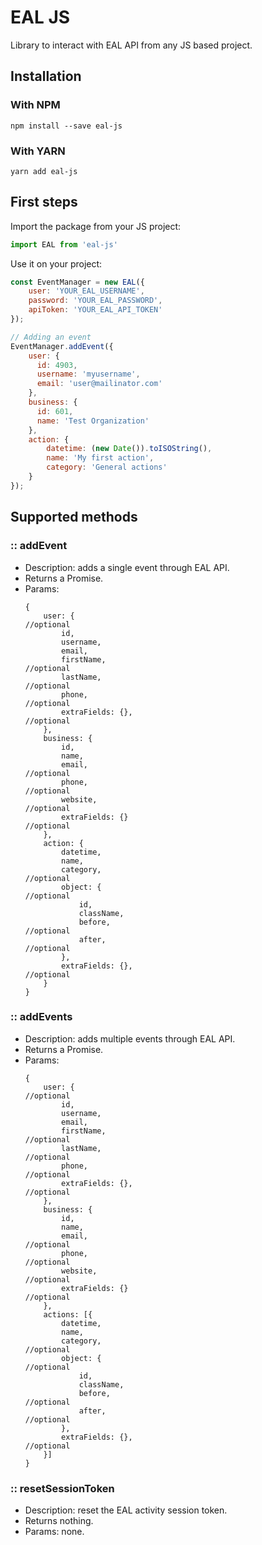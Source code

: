# EAL JS
Library to interact with EAL API from any JS based project.

## Installation

### With NPM
`npm install --save eal-js`

### With YARN
`yarn add eal-js`

## First steps

Import the package from your JS project:

```javascript
import EAL from 'eal-js'
```

Use it on your project:

```javascript
const EventManager = new EAL({
    user: 'YOUR_EAL_USERNAME',
    password: 'YOUR_EAL_PASSWORD',
    apiToken: 'YOUR_EAL_API_TOKEN'
});

// Adding an event
EventManager.addEvent({
    user: {
      id: 4903,
      username: 'myusername',
      email: 'user@mailinator.com'
    },
    business: {
      id: 601,
      name: 'Test Organization'
    },
    action: {
        datetime: (new Date()).toISOString(),
        name: 'My first action',
        category: 'General actions'
    }
});
```

## Supported methods

### :: addEvent
 - Description: adds a single event through EAL API.
 - Returns a Promise.
 - Params:
    ```
    {
        user: {                                                         //optional
            id,
            username,                                                   
            email,
            firstName,                                                   //optional
            lastName,                                                   //optional
            phone,                                                      //optional
            extraFields: {},                                            //optional
        },
        business: {
            id,
            name,
            email,                                                      //optional
            phone,                                                      //optional
            website,                                                    //optional
            extraFields: {}                                             //optional
        },
        action: {
            datetime,
            name,
            category,                                                   //optional
            object: {                                                   //optional
                id,
                className,
                before,                                                 //optional
                after,                                                  //optional
            },
            extraFields: {},                                            //optional
        }
    }
    ```
### :: addEvents
 - Description: adds multiple events through EAL API.
 - Returns a Promise.
 - Params:
    ```
    {
        user: {                                                         //optional
            id,
            username,                                                   
            email,
            firstName,                                                   //optional
            lastName,                                                   //optional
            phone,                                                      //optional
            extraFields: {},                                            //optional
        },
        business: {
            id,
            name,
            email,                                                      //optional
            phone,                                                      //optional
            website,                                                    //optional
            extraFields: {}                                             //optional
        },
        actions: [{
            datetime,
            name,
            category,                                                   //optional
            object: {                                                   //optional
                id,
                className,
                before,                                                 //optional
                after,                                                  //optional
            },
            extraFields: {},                                            //optional
        }]
    }
    ```
### :: resetSessionToken
 - Description: reset the EAL activity session token.
 - Returns nothing.
 - Params: none.